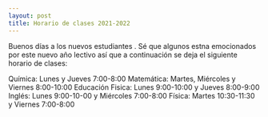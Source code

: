 ```yaml
---
layout: post
title: Horario de clases 2021-2022
---
```


Buenos días a los nuevos estudiantes . Sé que algunos estna emocionados por este nuevo año lectivo así que a continuación se deja el siguiente horario de clases:

  Química: Lunes y Jueves 7:00-8:00
  Matemática:  Martes, Miércoles y Viernes 8:00-10:00
  Educación Fisica: Lunes 9:00-10:00 y Jueves 8:00-9:00
  Inglés: Lunes 9:00-10-00 y Miércoles 7:00-8:00
  Física: Martes 10:30-11:30 y Viernes 7:00-8:00
  
